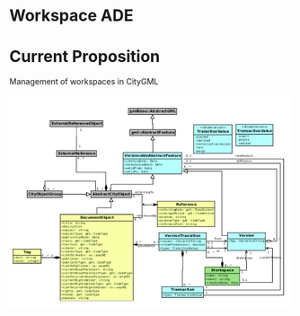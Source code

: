 # Workspace ADE

# Current Proposition

Management of workspaces in CityGML

![Image Alt](WorkspaceADE.png)


